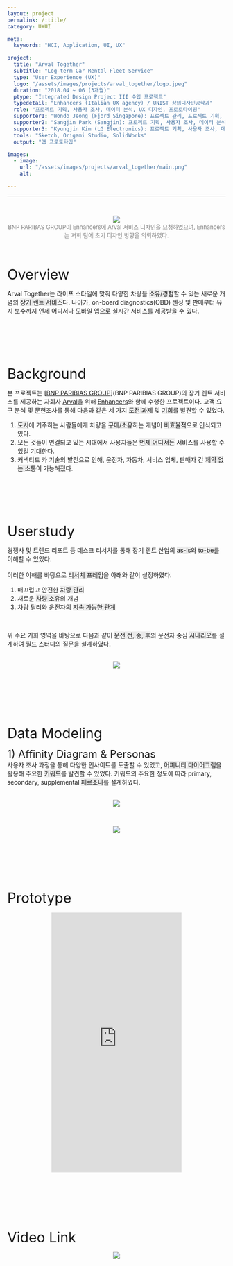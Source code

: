 ```yaml
---
layout: project
permalink: /:title/
category: UXUI

meta:
  keywords: "HCI, Application, UI, UX"

project:
  title: "Arval Together"
  subtitle: "Log-term Car Rental Fleet Service"
  type: "User Experience (UX)"
  logo: "/assets/images/projects/arval_together/logo.jpeg"
  duration: "2018.04 ~ 06 (3개월)"
  ptype: "Integrated Design Project III 수업 프로젝트"
  typedetail: "Enhancers (Italian UX agency) / UNIST 창의디자인공학과"
  role: "프로젝트 기획, 사용자 조사, 데이터 분석, UX 디자인, 프로토타이핑"
  supporter1: "Wondo Jeong (Fjord Singapore): 프로젝트 관리, 프로젝트 기획, 사용자 조사, 데이터 모델링, UI 디자인, 프로토타이핑"
  supporter2: "Sangjin Park (Sangjin): 프로젝트 기획, 사용자 조사, 데이터 분석, 제품 디자인"
  supporter3: "Kyungjin Kim (LG Electronics): 프로젝트 기획, 사용자 조사, 데이터 모델링, 패키지 디자인"
  tools: "Sketch, Origami Studio, SolidWorks"
  output: "앱 프로토타입"

images:
  - image:
    url: "/assets/images/projects/arval_together/main.png"
    alt:

---
```

---
<br>
<p align="center">
  <img src="/assets/images/projects/arval_together/intro.jpg">
  <br>
  <font size="2em" color="gray">BNP PARIBAS GROUP이 Enhancers에 Arval 서비스 디자인을 요청하였으며, Enhancers는 저희 팀에 초기 디자인 방향을 의뢰하였다.</font>
</p>
<br><br>

<font size="6em">Overview</font>
<br>

Arval Together는 라이프 스타일에 맞춰 다양한 차량을 <span style="background-color:#EBEBEB">소유/경험</span>할 수 있는 새로운 개념의 <span style="background-color:#EBEBEB">장기 렌트 서비스</span>다.
나아가, on-board diagnostics(OBD) 센싱 및 판매부터 유지 보수까지 언제 어디서나 모바일 앱으로 실시간 서비스를 제공받을 수 있다.  
<br><br><br><br><br><br>

<font size="6em">Background</font>
<br>

본 프로젝트는 [<u>BNP PARIBIAS GROUP</u>](BNP PARIBIAS GROUP)의 장기 렌트 서비스를 제공하는 자회사 [<u>Arval</u>](https://www.arval.com)을 위해 [<u>Enhancers</u>](https://enhancers.it)와 함께 수행한 프로젝트이다.
고객 요구 분석 및 문헌조사를 통해 다음과 같은 세 가지 <span style="background-color:#EBEBEB">도전 과제</span> 및 <span style="background-color:#EBEBEB">기회</span>를 발견할 수 있었다.  
01. <span style="background-color:#EBEBEB">도시</span>에 거주하는 사람들에게 차량을 <span style="background-color:#EBEBEB">구매/소유</span>하는 개념이 <span style="background-color:#EBEBEB">비효율적</span>으로 인식되고 있다.
02. 모든 것들이 연결되고 있는 시대에서 사용자들은 <span style="background-color:#EBEBEB">언제 어디서든</span> 서비스를 사용할 수 있길 기대한다.
03. 커넥티드 카 기술의 발전으로 인해, 운전자, 자동차, 서비스 업체, 판매자 간 <span style="background-color:#EBEBEB">제약 없는 소통</span>이 가능해졌다.  
<br><br><br><br><br><br>

<font size="6em">Userstudy</font>
<br>

경쟁사 및 트렌드 리포트 등 데스크 리서치를 통해 장기 렌트 산업의 <span style="background-color:#EBEBEB">as-is</span>와 <span style="background-color:#EBEBEB">to-be</span>를 이해할 수 있었다.  
<br>
이러한 이해를 바탕으로 <span style="background-color:#EBEBEB">리서치 프레임</span>을 아래와 같이 설정하였다.  
01. 매끄럽고 안전한 <span style="background-color:#EBEBEB">차량 관리</span>
02. 새로운 <span style="background-color:#EBEBEB">차량 소유</span>의 개념
03. 차량 딜러와 운전자의 <span style="background-color:#EBEBEB">지속 가능한 관계</span>  
<br>

위 주요 기회 영역을 바탕으로 다음과 같이 <span style="background-color:#EBEBEB">운전 전, 중, 후</span>의 운전자 중심 <span style="background-color:#EBEBEB">시나리오</span>를 설계하여 필드 스터디의 질문을 설계하였다.  
<br>

<p align="center">
  <img src="/assets/images/projects/arval_together/us.png">
</p>  
<br><br><br><br><br><br>

<font size="6em">Data Modeling</font>
<br>

<font size="5em">1) Affinity Diagram & Personas</font>
<br>
사용자 조사 과정을 통해 다양한 인사이트를 도출할 수 있었고, <span style="background-color:#EBEBEB">어피니티 다이어그램</span>을 활용해 주요한 <span style="background-color:#EBEBEB">키워드</span>를 발견할 수 있었다.
키워드의 주요한 정도에 따라 primary, secondary, supplemental <span style="background-color:#EBEBEB">페르소나</span>를 설계하였다.  
<br>

<p align="center">
  <img src="/assets/images/projects/arval_together/analysis0.png">
</p>  
<br>

<p align="center">
  <img src="/assets/images/projects/arval_together/analysis.png">
</p>  
<br><br><br><br><br><br>

<font size="6em">Prototype</font>
<br>
<p align="center">
  <iframe src="https://marvelapp.com/prototype/6gj668d?emb=1&iosapp=false&frameless=false" height="600" allowTransparency="true" frameborder="0"></iframe>
</p>
<br><br><br><br><br><br>

<font size="6em">Video Link</font>
<br>

<p align="center">
  <a href="https://youtu.be/3FZ_RAmCaQQ">
  <img src="/assets/images/projects/arval_together/video.png">
  </a>
</p>  
<br><br><br><br><br><br>
